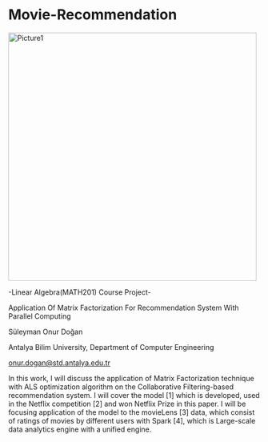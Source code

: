# Movie-Recommendation
<img width="496" alt="Picture1" src="https://user-images.githubusercontent.com/72014272/151699725-1721baa3-e0c2-4bb1-83ff-35b569817163.png">

-Linear Algebra(MATH201) Course Project- 

Application Of Matrix Factorization For Recommendation System With Parallel Computing 

Süleyman Onur Doğan

Antalya Bilim University, Department of Computer Engineering

onur.dogan@std.antalya.edu.tr

In this work, I will discuss the application of Matrix Factorization technique with ALS optimization algorithm on the Collaborative Filtering-based recommendation system. I will cover the model [1] which is developed, used in the Netflix competition [2] and won Netflix Prize in this paper. I will be focusing application of the model to the movieLens [3] data, which consist of ratings of movies by different users with Spark [4], which is Large-scale data analytics engine with a unified engine.
